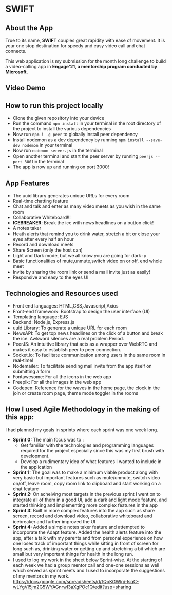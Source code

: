 
# SWIFT

## About the App
   True to its name, **SWIFT** couples great rapidity with ease of movement. It is your one stop destination for speedy and easy video call and chat connects.
   
   This web application is my submission for the month long challenge to build a video-calling app in **Engage'21, a mentorship program conducted by Microsoft.**
   
## Video Demo
   
## How to run this project locally
- Clone the given repository into your device
- Run the command `npm install` in your terminal in the root directory of the project to install the various dependencies
- Now run `npm i -g peer` to globally install peer dependency
- Install nodemon as a dev dependency by running `npm install --save-dev nodemon` in your terminal
- Now run `nodemon server.js` in the terminal
- Open another terminal and start the peer server by running `peerjs --port 3001`in the terminal
- The app is now up and running on port 3000!
   
## App Features
   - The uuid library generates unique URLs for every room
   - Real-time chatting feature
   - Chat and talk and enter as many video meets as you wish in the same room
   - Collaborative Whiteboard!!!
   - **ICEBREAKER**: Break the ice with news headlines on a button click!
   - A notes taker
   - Heath alerts that remind you to drink water, stretch a bit or close your eyes after every half an hour
   - Record and download meets
   - Share Screen (only the host can)
   - Light and Dark mode, but we all know you are going for dark :p
   - Basic functionalities of mute,unmute,switch video on or off, end whole meet
   - Invite by sharing the room link or send a mail invite just as easily!
   - Responsive and easy to the eyes UI
## Technologies and Resources used
   - Front end languages: HTML,CSS,Javascript,Axios
   - Front-end framework: Bootstrap to design the user interface (UI)
   - Templating language: EJS
   - Backend: Node.js, Express.js
   - uuid Library: To generate a unique URL for each room
   - NewsAPI: To get top news headlines on the click of a button and break the ice. Awkward silences are a real problem.Period.
   - PeerJS: An intuitive library that acts as a wrapper over WebRTC and makes it easy to establish peer to peer connection.
   - Socket.io: To facilitate communication among users in the same room in real-time!
   - Nodemailer: To facilitate sending mail invite from the app itself on submitting a form
   - Fontawesome: For all the icons in the web app
   - Freepik: For all the images in the web app
   - Codepen: Reference for the waves in the home page, the clock in the join or create room page, theme mode toggler in the rooms
   
## How I used Agile Methodology in the making of this app:
   I had planned my goals in sprints where each sprint was one week long.
   - **Sprint 0:** The main focus was to :
     - Get familiar with the technologies and programming languages required for the project especially since this was my first brush with development. 
     - Develop a rudimentary idea of what features I wanted to include in the application
   - **Sprint 1:** The goal was to make a minimum viable product along with very basic but important features such as mute/unmute, switch video on/off, leave room, copy room          link to clipboard and start working on a chat feature
   - **Sprint 2:** On acheiving most targets in the previous sprint I went on to integrate all of them in a good UI, add a dark and light mode feature, and started thinking and        implementing more complex features in the app
   - **Sprint 3:** Built in more complex features into the app such as share screen, record and download video, collaborative whiteboard and icebreaker and further improved the        UI
   - **Sprint 4:** Added a simple notes taker feature and attempted to incorporate the Adapt feature. Added the health alerts feature into the app, after a talk with my parents and from personal experience on how one loses track of important things while sitting in front of screen for long such as, drinking water or getting up and stretching a bit which are small but very important things for health in the long run.  
   - I used to log my work in the sheet below Sprint-wise. At the starting of each week we had a group mentor call and one-one sessions as well which served as sprint meets and      I used to incorporate the suggestions of my mentors in my work.
     https://docs.google.com/spreadsheets/d/1QoKGWlqi-IsqC-wLYgVI5jm2G5WYAGnrwI3aXgPOc1Q/edit?usp=sharing


